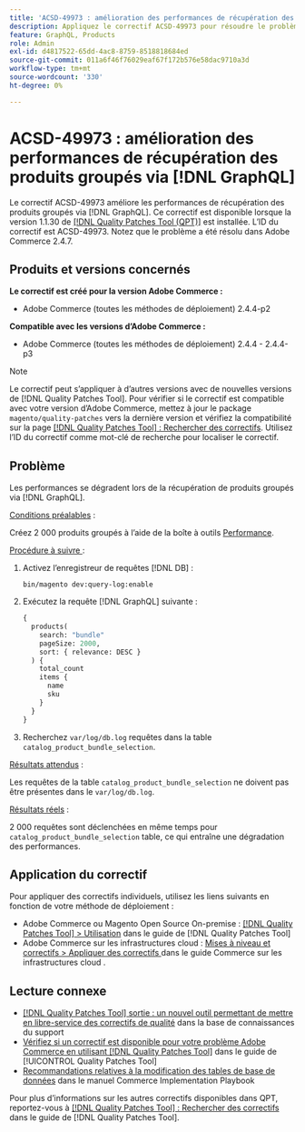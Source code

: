 ```yaml
---
title: 'ACSD-49973 : amélioration des performances de récupération des produits groupés via  [!DNL GraphQL]'
description: Appliquez le correctif ACSD-49973 pour résoudre le problème d’Adobe Commerce en raison duquel les performances se dégradent lors de la récupération des produits groupés via  [!DNL GraphQL].
feature: GraphQL, Products
role: Admin
exl-id: d4817522-65dd-4ac8-8759-8518818684ed
source-git-commit: 011a6f46f76029eaf67f172b576e58dac9710a3d
workflow-type: tm+mt
source-wordcount: '330'
ht-degree: 0%

---
```


# ACSD-49973 : amélioration des performances de récupération des produits groupés via [!DNL GraphQL]

Le correctif ACSD-49973 améliore les performances de récupération des produits groupés via [!DNL GraphQL]. Ce correctif est disponible lorsque la version 1.1.30 de [[!DNL Quality Patches Tool (QPT)]](https://experienceleague.adobe.com/en/docs/commerce-operations/tools/quality-patches-tool/quality-patches-tool-to-self-serve-quality-patches) est installée. L’ID du correctif est ACSD-49973. Notez que le problème a été résolu dans Adobe Commerce 2.4.7.

## Produits et versions concernés

**Le correctif est créé pour la version Adobe Commerce :**

* Adobe Commerce (toutes les méthodes de déploiement) 2.4.4-p2

**Compatible avec les versions d’Adobe Commerce :**

* Adobe Commerce (toutes les méthodes de déploiement) 2.4.4 - 2.4.4-p3

>[!NOTE]
>
>Le correctif peut s’appliquer à d’autres versions avec de nouvelles versions de [!DNL Quality Patches Tool]. Pour vérifier si le correctif est compatible avec votre version d’Adobe Commerce, mettez à jour le package `magento/quality-patches` vers la dernière version et vérifiez la compatibilité sur la page [[!DNL Quality Patches Tool] : Rechercher des correctifs](https://experienceleague.adobe.com/tools/commerce-quality-patches/index.html). Utilisez l’ID du correctif comme mot-clé de recherche pour localiser le correctif.

## Problème

Les performances se dégradent lors de la récupération de produits groupés via [!DNL GraphQL].

<u>Conditions préalables</u> :

Créez 2 000 produits groupés à l’aide de la boîte à outils [ Performance](https://experienceleague.adobe.com/docs/commerce-operations/configuration-guide/cli/generate-data.html).

<u>Procédure à suivre </u> :

1. Activez l’enregistreur de requêtes [!DNL DB] :

   ```
   bin/magento dev:query-log:enable
   ```

1. Exécutez la requête [!DNL GraphQL] suivante :

   ```GraphQL
   {
     products(
       search: "bundle"
       pageSize: 2000,
       sort: { relevance: DESC }
     ) {
       total_count
       items {
         name
         sku
       }
     }
   }
   ```

1. Recherchez `var/log/db.log` requêtes dans la table `catalog_product_bundle_selection`.

<u>Résultats attendus</u> :

Les requêtes de la table `catalog_product_bundle_selection` ne doivent pas être présentes dans le `var/log/db.log`.

<u>Résultats réels</u> :

2 000 requêtes sont déclenchées en même temps pour `catalog_product_bundle_selection` table, ce qui entraîne une dégradation des performances.

## Application du correctif

Pour appliquer des correctifs individuels, utilisez les liens suivants en fonction de votre méthode de déploiement :

* Adobe Commerce ou Magento Open Source On-premise : [[!DNL Quality Patches Tool] > Utilisation](/help/tools/quality-patches-tool/usage.md) dans le guide de [!DNL Quality Patches Tool]
* Adobe Commerce sur les infrastructures cloud : [ Mises à niveau et correctifs > Appliquer des correctifs ](https://experienceleague.adobe.com/docs/commerce-cloud-service/user-guide/develop/upgrade/apply-patches.html) dans le guide Commerce sur les infrastructures cloud .

## Lecture connexe

* [[!DNL Quality Patches Tool] sortie : un nouvel outil permettant de mettre en libre-service des correctifs de qualité](https://experienceleague.adobe.com/en/docs/commerce-operations/tools/quality-patches-tool/quality-patches-tool-to-self-serve-quality-patches) dans la base de connaissances du support
* [Vérifiez si un correctif est disponible pour votre problème Adobe Commerce en utilisant [!DNL Quality Patches Tool]](/help/tools/quality-patches-tool/patches-available-in-qpt/check-patch-for-magento-issue-with-magento-quality-patches.md) dans le guide de [!UICONTROL Quality Patches Tool]
* [Recommandations relatives à la modification des tables de base de données](https://experienceleague.adobe.com/en/docs/commerce-operations/implementation-playbook/best-practices/development/modifying-core-and-third-party-tables#why-adobe-recommends-avoiding-modifications) dans le manuel Commerce Implementation Playbook

Pour plus d’informations sur les autres correctifs disponibles dans QPT, reportez-vous à [[!DNL Quality Patches Tool] : Rechercher des correctifs](https://experienceleague.adobe.com/tools/commerce-quality-patches/index.html) dans le guide de [!DNL Quality Patches Tool].
